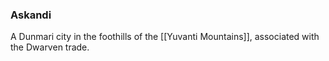 ### Askandi

A Dunmari city in the foothills of the [[Yuvanti Mountains]], associated with the Dwarven trade. 
